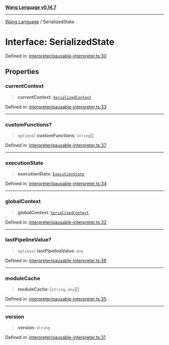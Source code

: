 [**Wang Language v0.14.7**](../README.md)

***

[Wang Language](../globals.md) / SerializedState

# Interface: SerializedState

Defined in: [interpreter/pausable-interpreter.ts:30](https://github.com/artpar/wang/blob/01335fe567f9c6e76135c61a1659d6d5a1b99bd1/src/interpreter/pausable-interpreter.ts#L30)

## Properties

### currentContext

> **currentContext**: [`SerializedContext`](SerializedContext.md)

Defined in: [interpreter/pausable-interpreter.ts:33](https://github.com/artpar/wang/blob/01335fe567f9c6e76135c61a1659d6d5a1b99bd1/src/interpreter/pausable-interpreter.ts#L33)

***

### customFunctions?

> `optional` **customFunctions**: `string`[]

Defined in: [interpreter/pausable-interpreter.ts:37](https://github.com/artpar/wang/blob/01335fe567f9c6e76135c61a1659d6d5a1b99bd1/src/interpreter/pausable-interpreter.ts#L37)

***

### executionState

> **executionState**: [`ExecutionState`](ExecutionState.md)

Defined in: [interpreter/pausable-interpreter.ts:34](https://github.com/artpar/wang/blob/01335fe567f9c6e76135c61a1659d6d5a1b99bd1/src/interpreter/pausable-interpreter.ts#L34)

***

### globalContext

> **globalContext**: [`SerializedContext`](SerializedContext.md)

Defined in: [interpreter/pausable-interpreter.ts:32](https://github.com/artpar/wang/blob/01335fe567f9c6e76135c61a1659d6d5a1b99bd1/src/interpreter/pausable-interpreter.ts#L32)

***

### lastPipelineValue?

> `optional` **lastPipelineValue**: `any`

Defined in: [interpreter/pausable-interpreter.ts:36](https://github.com/artpar/wang/blob/01335fe567f9c6e76135c61a1659d6d5a1b99bd1/src/interpreter/pausable-interpreter.ts#L36)

***

### moduleCache

> **moduleCache**: \[`string`, `any`\][]

Defined in: [interpreter/pausable-interpreter.ts:35](https://github.com/artpar/wang/blob/01335fe567f9c6e76135c61a1659d6d5a1b99bd1/src/interpreter/pausable-interpreter.ts#L35)

***

### version

> **version**: `string`

Defined in: [interpreter/pausable-interpreter.ts:31](https://github.com/artpar/wang/blob/01335fe567f9c6e76135c61a1659d6d5a1b99bd1/src/interpreter/pausable-interpreter.ts#L31)
